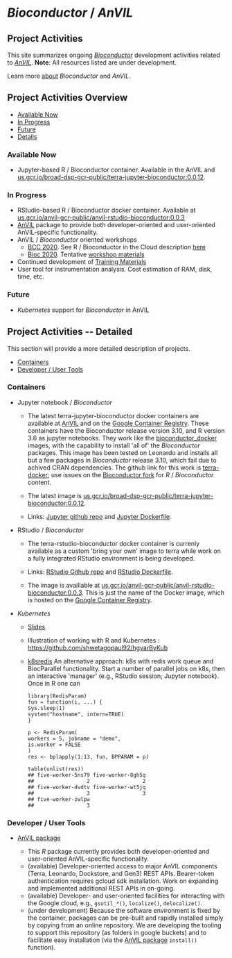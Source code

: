 # _Bioconductor_ / _AnVIL_

## Project Activities

This site summarizes ongoing [_Bioconductor_][] development activities
related to [_AnVIL_][]. **Note**: All resources listed are under
development.

Learn more [about][] _Bioconductor_ and _AnVIL_.


## Project Activities Overview

- [Available Now](#now)
- [In Progress](#inprogress)
- [Future](#future)
- [Details](#details)

<a name="now"></a>
### Available Now

- Jupyter-based R / Bioconductor container. Available in the AnVIL and
  [us.gcr.io/broad-dsp-gcr-public/terra-jupyter-bioconductor:0.0.12][].


<a name="inprogress"></a>
### In Progress

- RStudio-based R / Bioconductor docker container. Available at
  [us.gcr.io/anvil-gcr-public/anvil-rstudio-bioconductor:0.0.3][]
- [AnVIL][AnVIL_package] package to provide both developer-oriented
  and user-oriented AnVIL-specific functionality.
- AnVIL / _Bioconductor_ oriented workshops
  - [BCC 2020][]. See R / Bioconductor in the Cloud description [here][]
  - [Bioc 2020][]. Tentative [workshop materials][]
- Continued development of [Training Materials][]
- User tool for instrumentation analysis. Cost estimation of RAM, disk, time,
  etc.


<a name="future"></a>
### Future

- _Kubernetes_ support for _Bioconductor_ in AnVIL

<a name="details"></a>
## Project Activities --  Detailed

This section will provide a more detailed description of projects.

- [Containers](#containers)
- [Developer / User Tools](#tools)

<a name="containers"></a>
### Containers

- Jupyter notebook / _Bioconductor_

  - The latest terra-jupyter-bioconductor docker containers are
    available at [AnVIL][] and on the [Google Container
    Registry][gcr]. These containers have the Bioconductor release
    version 3.10, and R version 3.6 as jupyter notebooks. They work
    like the [bioconductor_docker][] images, with the capability to
    install 'all of' the _Bioconductor_ packages.  This image has been
    tested on Leonardo and installs all but a few packages in
    _Bioconductor_ release 3.10, which fail due to achived CRAN
    dependencies. The github link for this work is [terra-docker][];
    use issues on the [Bioconductor fork][bioconductor-terra-docker]
    for _R_ / _Bioconductor_ content.
  
  - The latest image is [us.gcr.io/broad-dsp-gcr-public/terra-jupyter-bioconductor:0.0.12][].
 
  - Links: [Jupyter github repo][] and [Jupyter Dockerfile][].

- RStudio / _Bioconductor_

  - The terra-rstudio-bioconductor docker container is currenly available as a
  custom 'bring your own' image to terra while work on a fully integrated
  RStudio environment is being developed.
  
  - Links: [RStudio Github repo][] and [RStudio Dockerfile][].
  
  - The image is availlable at
    [us.gcr.io/anvil-gcr-public/anvil-rstudio-bioconductor:0.0.3][]. This
    is just the name of the Docker image, which is hosted on the
    [Google Container Registry][].

- _Kubernetes_

  - [Slides](https://docs.google.com/presentation/d/1Y7g_6X8I6DPaNK84EzWNo1wVpfAwdORGt6kcgcPYOV4/edit?usp=sharing)
  - Illustration of working with R and Kubernetes : https://github.com/shwetagopaul92/hgvarByKub
  - [k8sredis][] An alternative approach: k8s with redis work queue and
  BiocParallel functionality. Start a number of parallel jobs on k8s,
  then an interactive 'manager' (e.g., RStudio session; Jupyter
  notebook).  Once in R one can

    ```
    library(RedisParam)
    fun = function(i, ...) {
	Sys.sleep(1)
	system("hostname", intern=TRUE)
    }

    p <- RedisParam(
	workers = 5, jobname = "demo",
	is.worker = FALSE
    )
    res <- bplapply(1:13, fun, BPPARAM = p)

    table(unlist(res))
    ## five-worker-5ns79 five-worker-8gh5q
    ##                 2                 2
    ## five-worker-dvdtv five-worker-wt5jq
    ##                 3                 3
    ## five-worker-zwlpw
    ##                 3
    ```

<a name="tools"></a>
### Developer / User Tools

- [AnVIL package][]

  - This _R_ package currently provides both developer-oriented and
    user-oriented AnVIL-specific functionality.
  - (available) Developer-oriented access to major AnVIL components
    (Terra, Leonardo, Dockstore, and Gen3) REST APIs. Bearer-token
    authentication requires gcloud sdk installation. Work on expanding
    and implemented additional REST APIs in on-going.
  - (available) Developer- and user-oriented facilities for interacting with the
    Google cloud, e.g., `gsutil_*()`, `localize()`, `delocalize()`.
  - (under development) Because the software environment is fixed by
    the container, packages can be pre-built and rapidly installed
    simply by copying from an online repository. We are developing the
    tooling to support this repository (as folders in google buckets)
    and to facilitate easy installation (via the [AnVIL package][]
    `install()` function).


[_Bioconductor_]: https://bioconductor.org
[_AnVIL_]: https://anvilproject.org
[about]: about
[AnVIL package]: https://github.com/Bioconductor/AnVIL
[Training Materials]: training
[AnVIL]: https://anvil.terra.app
[AnVIL_package]: https://github.com/Bioconductor/AnVIL
[gcr]: https://console.cloud.google.com/gcr/images/broad-dsp-gcr-public/US/terra-jupyter-bioconductor
[bioconductor_docker]: https://github.com/Bioconductor/bioconductor_docker
[terra-docker]: https://github.com/DataBiosphere/terra-docker/tree/master/terra-jupyter-bioconductor
[bioconductor-terra-docker]: https://github.com/Bioconductor/terra-docker
[k8sredis]: https://github.com/Bioconductor/k8sredis
[BCC 2020]: https://bcc2020.github.io/
[here]: https://bcc2020.github.io/training/
[Bioc 2020]: http://bioc2020.bioconductor.org/
[workshop materials]: https://github.com/waldronlab/AnVILWorkshop
[Jupyter github repo]: https://github.com/DataBiosphere/terra-docker/tree/master/terra-jupyter-bioconductor
[Jupyter Dockerfile]: https://github.com/DataBiosphere/terra-docker/blob/master/terra-jupyter-bioconductor/Dockerfile
[us.gcr.io/broad-dsp-gcr-public/terra-jupyter-bioconductor:0.0.12]: https://us.gcr.io/broad-dsp-gcr-public/terra-jupyter-bioconductor:0.0.12
[us.gcr.io/anvil-gcr-public/anvil-rstudio-bioconductor:0.0.3]: https://us.gcr.io/anvil-gcr-public/anvil-rstudio-bioconductor:0.0.3
[RStudio Github repo]: https://github.com/anvilproject/anvil-docker
[RStudio Dockerfile]: https://github.com/anvilproject/anvil-docker/blob/master/anvil-rstudio-bioconductor/Dockerfile
[Google Container Registry]: https://cloud.google.com/container-registry/docs/pushing-and-pulling
